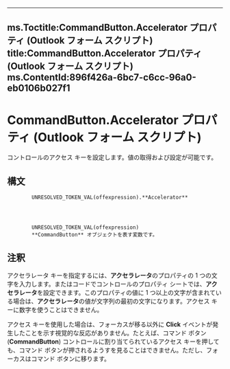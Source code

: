 

---
ms.Toctitle:CommandButton.Accelerator プロパティ (Outlook フォーム スクリプト)
title:CommandButton.Accelerator プロパティ (Outlook フォーム スクリプト)
ms.ContentId:896f426a-6bc7-c6cc-96a0-eb0106b027f1
---
# CommandButton.Accelerator プロパティ (Outlook フォーム スクリプト)




コントロールのアクセス キーを設定します。値の取得および設定が可能です。

## 構文

            UNRESOLVED_TOKEN_VAL(offexpression).**Accelerator**




            UNRESOLVED_TOKEN_VAL(offexpression)
            **CommandButton** オブジェクトを表す変数です。



## 注釈
アクセラレータ キーを指定するには、**アクセラレータ**のプロパティの 1 つの文字を入力します。またはコードでコントロールのプロパティ シートでは、**アクセラレータ**を設定できます。このプロパティの値に 1 つ以上の文字が含まれている場合は、**アクセラレータ**の値が文字列の最初の文字になります。アクセス キーに数字を使うことはできません。



アクセス キーを使用した場合は、フォーカスが移る以外に **Click** イベントが発生したことを示す視覚的な反応がありません。たとえば、コマンド ボタン (**CommandButton**) コントロールに割り当てられているアクセス キーを押しても、コマンド ボタンが押されるようすを見ることはできません。ただし、フォーカスはコマンド ボタンに移ります。




